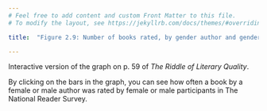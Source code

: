 ```yaml
---
# Feel free to add content and custom Front Matter to this file.
# To modify the layout, see https://jekyllrb.com/docs/themes/#overriding-theme-defaults

title:  "Figure 2.9: Number of books rated, by gender author and gender reader"

---
```

Interactive version of the graph on p. 59 of *The Riddle of Literary Quality*.

By clicking on the bars in the graph, you can see how often a book by a female or male author was rated by female or male participants in The National Reader Survey.

<script src="https://d3js.org/d3.v6.min.js" defer></script>
<script src="https://d3js.org/d3-scale.v3.min.js" defer></script>

<script src="js/companion_utils_locale-nl.js" defer></script>
<script src="js/companion_utils_colors.js" defer></script>
<script src="js/companion_utils_svg2png.js" defer></script>
<script src="js/companion_abstraction_data_point_labeler.js" defer></script>
<script src="js/companion_abstraction_barchart.js" defer></script>

<script src="js/companion_chart_5-2_men-score-men.js" defer></script>

<div class="chart_float" id="chart_5-2_men-score-men">
  <div class="plot"></div>
</div>


